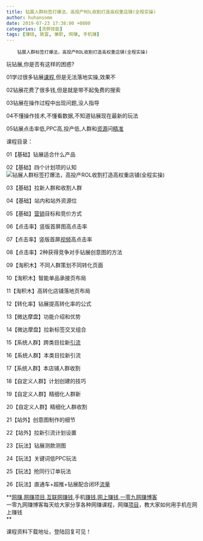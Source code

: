 ```yaml
---
title: 钻展人群标签打爆法，高投产ROL收割打造高权重店铺(全程实操)
author: huhansome
date: 2019-07-23 17:38:00 +0800
categories: [流弊技能]
tags: [赚钱, 致富, 兼职, 网赚, 手机赚]
---
```



        钻展人群标签打爆法，高投产ROL收割打造高权重店铺(全程实操)

玩钻展,你是否有这样的困惑?

01学过很多钻展[课程](http://www.yi09.cn/tags/%E8%AF%BE%E7%A8%8B/),但是无法落地实操,效果不

02钻展花费了很多钱,但是就是带不起兔费的搜索

03钻展在操作过程中出现问题,没人指导

04不懂操作技术,不懂看数据,不知道钻展现在最新的玩法

05钻展点击率低,PPC高,投产低,人群和[资源](http://www.yi09.cn/tags/%E8%B5%84%E6%BA%90/)问[精准](http://www.yi09.cn/tags/%E7%B2%BE%E5%87%86/)

课程目录：

01【基础】钻展适合什么产品

02【基础】四个计划项的认知![钻展人群标签打爆法，高投产ROL收割打造高权重店铺\(全程实操\)](http://www.yi09.cn/zb_users/upload/2021/10/20211014224643163422280367304.jpeg)

03【基础】拉新人群和收割人群

04【基础】站内和站外资源位

05【基础】[营销](http://www.yi09.cn/tags/%E8%90%A5%E9%94%80/)目标和竞价方式

06【点击率】竖版首屏图高点击率

07【点击率】竖版首屏[视频](http://www.yi09.cn/tags/shipin/)高点击率

08【点击率】2种获得竞争对手钻展创意图的方法

09【淘积木】不同人群策划不同转化页面

10【淘积木】智能单品承接页布局

11【淘积木】高转化店铺落地页布局

12【转化率】钻展提高转化率的公式

13【微达摩盘】功能介绍和优势

14【微达摩盘】拉新标签交叉组合

15【系统人群】跨类目拉新[引流](http://www.yi09.cn/tags/%E5%BC%95%E6%B5%81/)

16【系统人群】本类目拉新引流

17【系统人群】本店铺人群收割

18【自定义人群】计划创建的技巧

19【自定义人群】精细化人群新

20【自定义人群】精细化人群收割

21【站外】创意图制作的细节

22【站外】拉新引流计划设置

23【玩法】钻展测款测图

24【玩法】关键词低PPC玩法

25【玩法】抢同行订单玩法

26【玩法】直通车+超推+钻展配合闭环[流量](http://www.yi09.cn/tags/%E6%B5%81%E9%87%8F/)

**[网赚](http://www.yi09.cn/tags/%E7%BD%91%E8%B5%9A/),[网赚项目](http://www.yi09.cn/tags/%E7%BD%91%E8%B5%9A%E9%A1%B9%E7%9B%AE/),[互联网赚钱](http://www.yi09.cn/tags/%E4%BA%92%E8%81%94%E7%BD%91%E8%B5%9A%E9%92%B1/),手机[赚钱](http://www.yi09.cn/tags/%E8%B5%9A%E9%92%B1/),[网上赚钱](http://www.yi09.cn/tags/%E7%BD%91%E4%B8%8A%E8%B5%9A%E9%92%B1/),[一零九网赚博客](http://www.yi09.cn/tags/%E4%B8%80%E9%9B%B6%E4%B9%9D%E7%BD%91%E8%B5%9A%E5%8D%9A%E5%AE%A2/)  
一零九网赚博客每天给大家分享各种网赚课程，网赚[项目](http://www.yi09.cn/tags/%E9%A1%B9%E7%9B%AE/)，教大家如何用手机在网上赚钱  
**  
  
  

课程资料下载地址，登陆回复可见！

